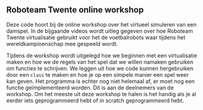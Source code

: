 ## Roboteam Twente online workshop
Deze code hoort bij de online workshop over het virtueel simuleren van een damspel. In de bijgaande videos wordt uitleg gegeven over hoe Roboteam Twente virtualisatie gebruikt voor het de voetbalrobots waar tijdens het wereldkampioenschap mee gespeeld wordt. 

Tijdens de workshop wordt uitgelegd hoe we beginnen met een virtualisatie maken en hoe we de regels van het spel dat we willen namaken gebruiken om functies te schrijven. We leggen uit hoe we code kunnen hergebruiken door een `class` te maken en hoe je op een simpele manier een spel weer kan geven. Het programma is echter nog niet helemaal af, er moet nog een functie geïmplementeerd worden. Dit is aan de deelnemers van de workshop. Om het meeste uit deze workshop te halen is het handig als je al eerder iets geprogrammeerd hebt of in scratch geprogrammeerd hebt.